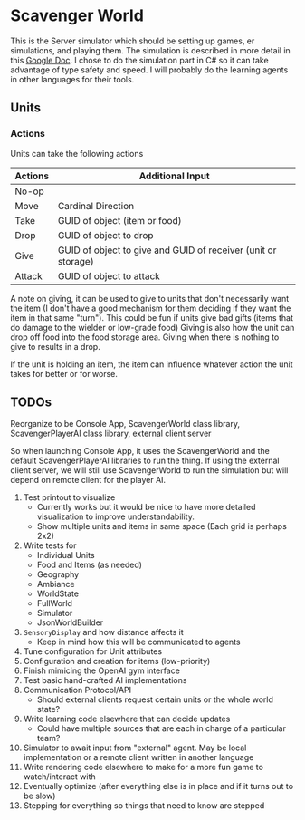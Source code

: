 # Scavenger World
This is the Server simulator which should be setting up games, er simulations, 
and playing them.  The simulation is described in more detail in this [Google Doc](https://docs.google.com/document/d/14XEu3WsUuBcH3lxiHeGoCCMesSdKM1msx8qH6TlIveY/edit?usp=sharing).
I chose to do the simulation part in C# so it can take advantage of type safety and speed.
I will probably do the learning agents in other languages for their tools.


## Units

### Actions

Units can take the following actions

| Actions | Additional Input                                              |
| ------- | ------------------------------------------------------------- |
| No-op   |                                                               |
| Move    | Cardinal Direction                                            |
| Take    | GUID of object (item or food)                                 |
| Drop    | GUID of object to drop                                        |
| Give    | GUID of object to give and GUID of receiver (unit or storage) |
| Attack  | GUID of object to attack                                      |

A note on giving, it can be used to give to units that don't necessarily want the item 
(I don't have a good mechanism for them deciding if they want the item in that same "turn").  This could be fun if units give bad gifts (items that do damage to the wielder or low-grade food)
Giving is also how the unit can drop off food into the food storage area.  Giving when there is nothing to give to results in a drop.

If the unit is holding an item, the item can influence whatever action the unit takes for better or for worse.

## TODOs
Reorganize to be
Console App, ScavengerWorld class library, ScavengerPlayerAI class library, external client server

So when launching Console App, it uses the ScavengerWorld and the default ScavengerPlayerAI libraries to run the thing.
If using the external client server, we will still use ScavengerWorld to run the simulation but will depend on remote client for the player AI.

1. Test printout to visualize
	- Currently works but it would be nice to have more detailed visualization to improve understandability.
	- Show multiple units and items in same space (Each grid is perhaps 2x2)
2. Write tests for
    - Individual Units
    - Food and Items (as needed)
    - Geography
    - Ambiance
    - WorldState
    - FullWorld
    - Simulator
    - JsonWorldBuilder
3. `SensoryDisplay` and how distance affects it
	- Keep in mind how this will be communicated to agents
4. Tune configuration for Unit attributes
5. Configuration and creation for items (low-priority)
6. Finish mimicing the OpenAI gym interface
7. Test basic hand-crafted AI implementations
8. Communication Protocol/API
	- Should external clients request certain units or the whole world state?
9. Write learning code elsewhere that can decide updates
	- Could have multiple sources that are each in charge of a particular team?
10. Simulator to await input from "external" agent.  May be local implementation or a remote client written in another language
11. Write rendering code elsewhere to make for a more fun game to watch/interact with
12. Eventually optimize (after everything else is in place and if it turns out to be slow)
13. Stepping for everything so things that need to know are stepped